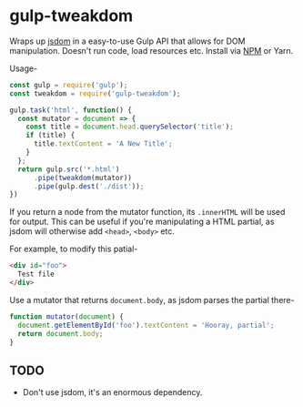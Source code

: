 # gulp-tweakdom

Wraps up [jsdom](https://github.com/tmpvar/jsdom) in a easy-to-use Gulp API that allows for DOM manipulation.
Doesn't run code, load resources etc.
Install via [NPM](https://www.npmjs.com/package/gulp-tweakdom) or Yarn.

Usage-

```js
const gulp = require('gulp');
const tweakdom = require('gulp-tweakdom');

gulp.task('html', function() {
  const mutator = document => {
    const title = document.head.querySelector('title');
    if (title) {
      title.textContent = 'A New Title';
    }
  };
  return gulp.src('*.html')
      .pipe(tweakdom(mutator))
      .pipe(gulp.dest('./dist'));
})
```

If you return a node from the mutator function, its `.innerHTML` will be used for output.
This can be useful if you're manipulating a HTML partial, as jsdom will otherwise add `<head>`, `<body>` etc.

For example, to modify this patial-

```html
<div id="foo">
  Test file
</div>
```

Use a mutator that returns `document.body`, as jsdom parses the partial there-

```js
function mutator(document) {
  document.getElementById('foo').textContent = 'Hooray, partial';
  return document.body;
}
```

## TODO

* Don't use jsdom, it's an enormous dependency.

